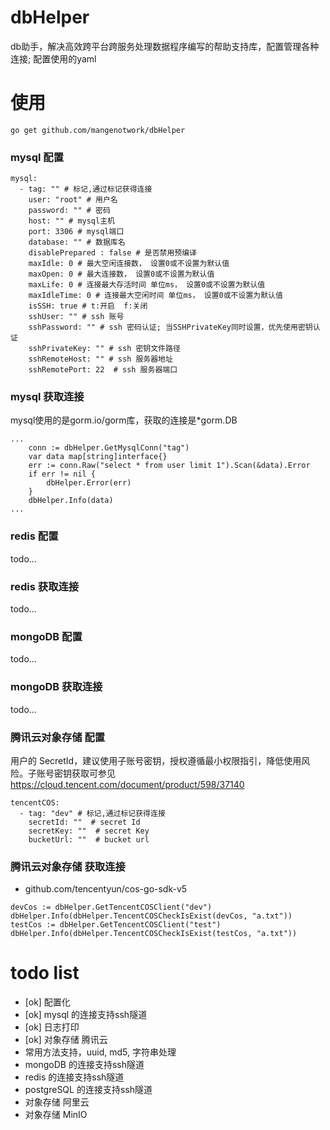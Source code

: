 # dbHelper
db助手，解决高效跨平台跨服务处理数据程序编写的帮助支持库，配置管理各种连接;
配置使用的yaml

# 使用

```azure
go get github.com/mangenotwork/dbHelper
```

### mysql 配置
```azure
mysql:
  - tag: "" # 标记,通过标记获得连接
    user: "root" # 用户名
    password: "" # 密码
    host: "" # mysql主机
    port: 3306 # mysql端口
    database: "" # 数据库名
    disablePrepared : false # 是否禁用预编译
    maxIdle: 0 # 最大空闲连接数， 设置0或不设置为默认值
    maxOpen: 0 # 最大连接数， 设置0或不设置为默认值
    maxLife: 0 # 连接最大存活时间 单位ms， 设置0或不设置为默认值
    maxIdleTime: 0 # 连接最大空闲时间 单位ms， 设置0或不设置为默认值
    isSSH: true # t:开启  f:关闭
    sshUser: "" # ssh 账号
    sshPassword: "" # ssh 密码认证; 当SSHPrivateKey同时设置，优先使用密钥认证
    sshPrivateKey: "" # ssh 密钥文件路径
    sshRemoteHost: "" # ssh 服务器地址
    sshRemotePort: 22  # ssh 服务器端口
```

### mysql 获取连接

mysql使用的是gorm.io/gorm库，获取的连接是*gorm.DB

```azure
...
	conn := dbHelper.GetMysqlConn("tag")
	var data map[string]interface{}
	err := conn.Raw("select * from user limit 1").Scan(&data).Error
	if err != nil {
		dbHelper.Error(err)
	}
	dbHelper.Info(data)
...
```

### redis 配置

todo...

### redis 获取连接

todo...

### mongoDB 配置

todo...

### mongoDB 获取连接

todo...


### 腾讯云对象存储 配置
用户的 SecretId，建议使用子账号密钥，授权遵循最小权限指引，降低使用风险。子账号密钥获取可参见 https://cloud.tencent.com/document/product/598/37140
```azure
tencentCOS:
  - tag: "dev" # 标记,通过标记获得连接
    secretId: ""  # secret Id
    secretKey: ""  # secret Key
    bucketUrl: ""  # bucket url
```

### 腾讯云对象存储 获取连接
- github.com/tencentyun/cos-go-sdk-v5
```azure
devCos := dbHelper.GetTencentCOSClient("dev")
dbHelper.Info(dbHelper.TencentCOSCheckIsExist(devCos, "a.txt"))
testCos := dbHelper.GetTencentCOSClient("test")
dbHelper.Info(dbHelper.TencentCOSCheckIsExist(testCos, "a.txt"))
```

# todo list
- [ok] 配置化   
- [ok] mysql 的连接支持ssh隧道
- [ok] 日志打印
- [ok] 对象存储 腾讯云
- 常用方法支持，uuid, md5, 字符串处理
- mongoDB 的连接支持ssh隧道
- redis 的连接支持ssh隧道
- postgreSQL 的连接支持ssh隧道
- 对象存储 阿里云
- 对象存储 MinIO
